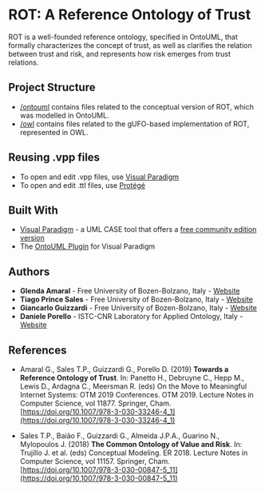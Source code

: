 # ROT: A Reference Ontology of Trust

ROT is a well-founded reference ontology, specified in OntoUML, that formally characterizes the concept of trust, as well as clarifies the relation between trust and risk, and represents how risk emerges from trust relations. 

## Project Structure

* [/ontouml](/ontouml) contains files related to the conceptual version of ROT, which was modelled in OntoUML.
* [/owl](/owl) contains files related to the gUFO-based implementation of ROT, represented in OWL.


## Reusing .vpp files

* To open and edit .vpp files, use [Visual Paradigm](https://www.visual-paradigm.com)
* To open and edit .ttl files, use [Protégé](https://protege.stanford.edu/)

## Built With

* [Visual Paradigm](https://www.visual-paradigm.com) - a UML CASE tool that offers a [free community edition version](https://www.visual-paradigm.com/download/community.jsp)
* The [OntoUML Plugin](https://github.com/OntoUML/ontouml-vp-plugin) for Visual Paradigm


## Authors

* **Glenda Amaral** - Free University of Bozen-Bolzano, Italy - [Website](https://www.researchgate.net/profile/Glenda_Amaral)
* **Tiago Prince Sales** - Free University of Bozen-Bolzano, Italy - [Website](https://www.researchgate.net/profile/Tiago_Prince_Sales)
* **Giancarlo Guizzardi** - Free University of Bozen-Bolzano, Italy - [Website](http://www.inf.ufes.br/~gguizzardi)
* **Daniele Porello** - ISTC-CNR Laboratory for Applied Ontology, Italy - [Website](https://www.researchgate.net/profile/Daniele_Porello)


## References

- Amaral G., Sales T.P., Guizzardi G., Porello D. (2019) **Towards a Reference Ontology of Trust**. In: Panetto H., Debruyne C., Hepp M., Lewis D., Ardagna C., Meersman R. (eds) On the Move to Meaningful Internet Systems: OTM 2019 Conferences. OTM 2019. Lecture Notes in Computer Science, vol 11877. Springer, Cham. [https://doi.org/10.1007/978-3-030-33246-4_1](https://doi.org/10.1007/978-3-030-33246-4_1)

- Sales T.P., Baião F., Guizzardi G., Almeida J.P.A., Guarino N., Mylopoulos J. (2018) **The Common Ontology of Value and Risk**. In: Trujillo J. et al. (eds) Conceptual Modeling. ER 2018. Lecture Notes in Computer Science, vol 11157. Springer, Cham. [https://doi.org/10.1007/978-3-030-00847-5_11](https://doi.org/10.1007/978-3-030-00847-5_11)

